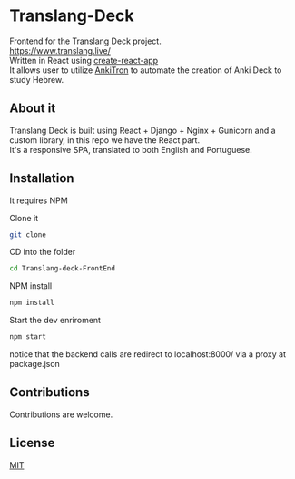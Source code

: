 # Translang-Deck
Frontend for the Translang Deck project.<br>
https://www.translang.live/ <br>
Written in React using [create-react-app](https://github.com/facebook/create-react-app) <br>
It allows user to utilize [AnkiTron](https://github.com/danielpassy/Anki-CardOTron) to automate the creation of Anki Deck to study Hebrew.

## About it
Translang Deck is built using React + Django + Nginx + Gunicorn and a custom library, in this repo we have the React part.<br>
It's a responsive SPA, translated to both English and Portuguese. 


## Installation
It requires NPM 

Clone it 
```bash
git clone
```
CD into the folder
```bash
cd Translang-deck-FrontEnd
```
NPM install
```bash
npm install
```
Start the dev enriroment
```bash
npm start
```

notice that the backend calls are redirect to localhost:8000/ via a proxy at package.json



## Contributions
Contributions are welcome.

## License
[MIT](https://choosealicense.com/licenses/mit/)
